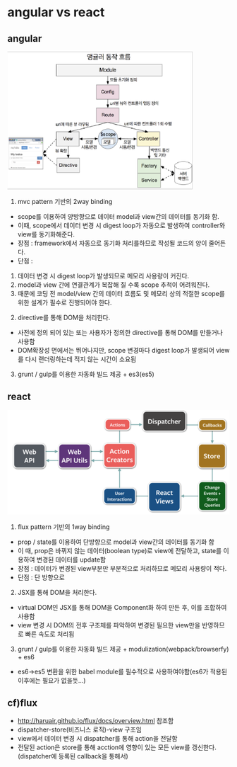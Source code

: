 ﻿# angular vs react

## angular 

![angular js](image/angularjs.PNG)

1. mvc pattern 기반의 2way binding
 - scope를 이용하여 양방향으로 데이터 model과 view간의 데이터를 동기화 함.
 - 이때, scope에서 데이터 변경 시 digest loop가 자동으로 발생하여 controller와 view를 동기화해준다.
 - 장점 : framework에서 자동으로 동기화 처리를하므로 작성될 코드의 양이 줄어든다.
 - 단점 : 
 1) 데이터 변경 시 digest loop가 발생되므로 메모리 사용량이 커진다.
 2) model과 view 간에 연결관계가 복잡해 질 수록 scope 추척이 어려워진다.
 3) 때문에 코딩 전 model/view 간의 데이터 흐름도 및 메모리 상의 적절한 scope를 위한 설계가 필수로 진행되어야 한다.  

2. directive를 통해 DOM을 처리한다.
 - 사전에 정의 되어 있는 또는 사용자가 정의한 directive를 통해 DOM를 만들거나 사용함
 - DOM확장성 면에서는 뛰어나지만, scope 변경마다 digest loop가 발생되어 view를 다시 랜더링하는데 적지 않는 시간이 소요됨 

3. grunt / gulp를 이용한 자동화 빌드 제공 + es3(es5)
 
## react 

![react js](image/reactjs.PNG)


1. flux pattern 기반의 1way binding 
 - prop / state를 이용하여 단방향으로 model과 view간의 데이터를 동기화 함
 - 이 때, prop은 바뀌지 않는 데이터(boolean type)로 view에 전달하고, state를 이용하여 변경된 데이터를 update함
 - 장점 : 데이터가 변경된 view부분만 부분적으로 처리하므로 메모리 사용량이 적다.
 - 단점 : 단 방향으로 
   
2. JSX를 통해 DOM을 처리한다.
 - virtual DOM인 JSX를 통해 DOM을 Component화 하여 만든 후, 이를 조합하여 사용함
 - view 변경 시 DOM의 전후 구조체를 파악하여 변경된 필요한 view만을 반영하므로 빠른 속도로 처리됨

3. grunt / gulp를 이용한 자동화 빌드 제공 + modulization(webpack/browserfy) + es6
 - es6->es5 변환을 위한 babel module를 필수적으로 사용하여야함(es6가 적용된 이후에는 필요가 없을듯...)


## cf)flux
 - http://haruair.github.io/flux/docs/overview.html 참조함
 - dispatcher-store(비즈니스 로직)-view 구조임
 - view에서 데이터 변경 시 dispatcher를 통해 action을 전달함
 - 전달된 action은 store를 통해 acction에 영향이 있는 모든 view를 갱신한다.(dispatcher에 등록된 callback을 통해서)

